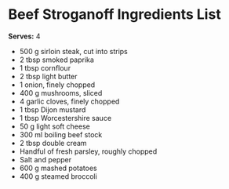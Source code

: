 # Beef Stroganoff Ingredients List

**Serves:** 4

- 500 g sirloin steak, cut into strips
- 2 tbsp smoked paprika
- 1 tbsp cornflour
- 2 tbsp light butter
- 1 onion, finely chopped
- 400 g mushrooms, sliced
- 4 garlic cloves, finely chopped
- 1 tbsp Dijon mustard
- 1 tbsp Worcestershire sauce
- 50 g light soft cheese
- 300 ml boiling beef stock
- 2 tbsp double cream
- Handful of fresh parsley, roughly chopped
- Salt and pepper
- 600 g mashed potatoes
- 400 g steamed broccoli